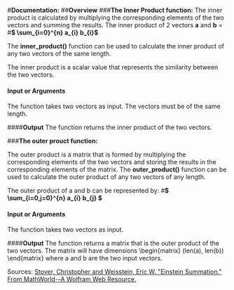 #**Documentation:**
##**Overview**
###**The Inner Product function:**
The inner product is calculated by multiplying the corresponding elements of the two vectors and summing the results.
The inner product of 2 vectors **a** and **b** =
#**$ \sum_{i=0}^{n} a_{i} b_{i}$**

The **inner_product()** function can be used to calculate the inner product of any two vectors of the same length.

The inner product is a scalar value that represents the similarity between the two vectors.

#### **Input or Arguments**
The function takes two vectors as input. The vectors must be of the same length.

####**Output**
The function returns the inner product of the two vectors.

###**The outer prouct function:**

The outer product is a matrix that is formed by multiplying the corresponding elements of the two vectors and storing the results in the corresponding elements of the matrix.
The **outer_product()** function can be used to calculate the outer product of any two vectors of any length.

The outer product of a and b can be represented by:
#**$ \sum_{i=0,j=0}^{n} a_{i} b_{j} $**

#### **Input or Arguments**
The function takes two vectors as input.

####**Output**
The function returns a matrix that is the outer product of the two vectors. The matrix will have dimensions \begin{matrix} (len(a), len(b)) \end{matrix} where a and b are the two input vectors.


Sources: [Stover, Christopher and Weisstein, Eric W. "Einstein Summation." From MathWorld--A Wolfram Web Resource. ](https://mathworld.wolfram.com/EinsteinSummation.html)

